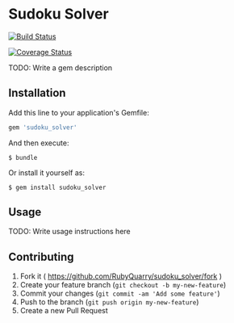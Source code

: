 # Sudoku Solver
[![Build Status](https://travis-ci.org/RubyQuarry/sudoku_solver.svg?branch=master)](https://travis-ci.org/RubyQuarry/sudoku_solver)

[![Coverage Status](https://coveralls.io/repos/RubyQuarry/sudoku_solver/badge.png)](https://coveralls.io/r/RubyQuarry/sudoku_solver)

TODO: Write a gem description

## Installation

Add this line to your application's Gemfile:

```ruby
gem 'sudoku_solver'
```

And then execute:

    $ bundle

Or install it yourself as:

    $ gem install sudoku_solver

## Usage

TODO: Write usage instructions here

## Contributing

1. Fork it ( https://github.com/RubyQuarry/sudoku_solver/fork )
2. Create your feature branch (`git checkout -b my-new-feature`)
3. Commit your changes (`git commit -am 'Add some feature'`)
4. Push to the branch (`git push origin my-new-feature`)
5. Create a new Pull Request
